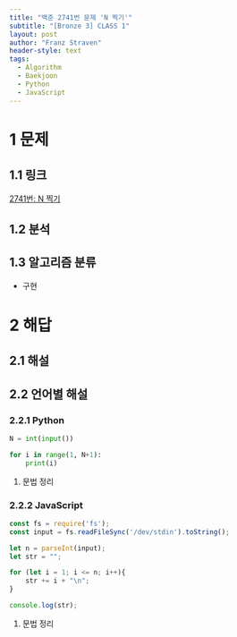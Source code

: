 ```yaml
---
title: "백준 2741번 문제 'N 찍기'"
subtitle: "[Bronze 3] CLASS 1"
layout: post
author: "Franz Straven"
header-style: text
tags:
  - Algorithm
  - Baekjoon
  - Python
  - JavaScript
---
```


# 1 문제

## 1.1 링크

[2741번: N 찍기](https://www.acmicpc.net/problem/2741)

## 1.2 분석

## 1.3 알고리즘 분류

- 구현

# 2 해답

## 2.1 해설

## 2.2 언어별 해설

### 2.2.1 Python

```python
N = int(input())

for i in range(1, N+1):
    print(i)
```

1. 문법 정리

### 2.2.2 JavaScript

```jsx
const fs = require('fs');
const input = fs.readFileSync('/dev/stdin').toString();

let n = parseInt(input);
let str = "";

for (let i = 1; i <= n; i++){
    str += i + "\n";
}

console.log(str);
```

1. 문법 정리